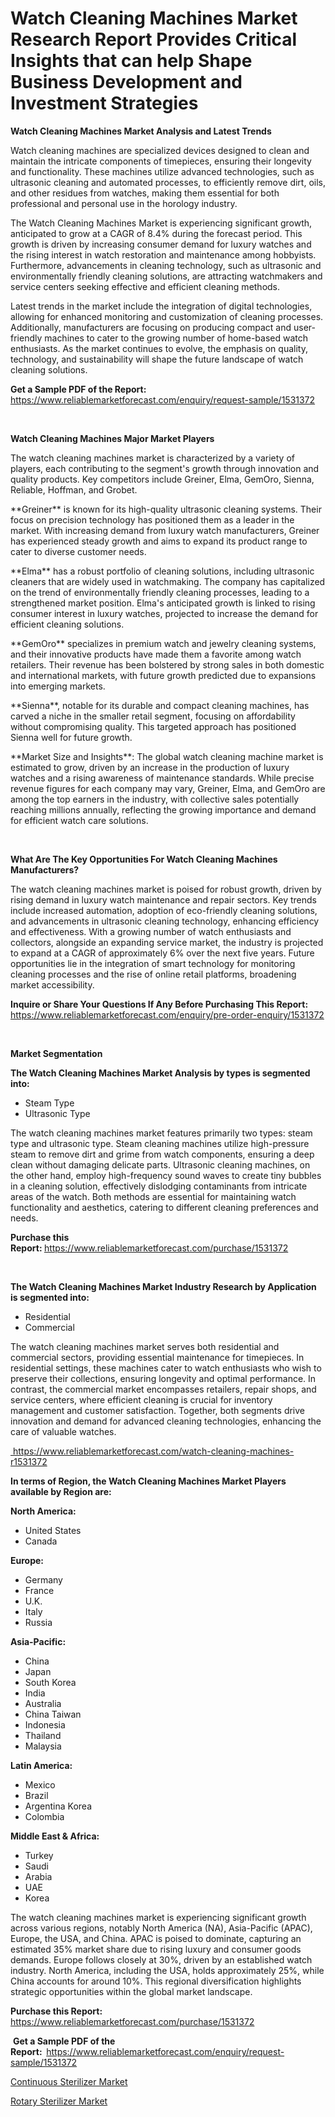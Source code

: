 <p><h1>Watch Cleaning Machines Market Research Report Provides Critical Insights that can help Shape Business Development and Investment Strategies</h1></p><p><strong>Watch Cleaning Machines Market Analysis and Latest Trends</strong></p>
<p><p>Watch cleaning machines are specialized devices designed to clean and maintain the intricate components of timepieces, ensuring their longevity and functionality. These machines utilize advanced technologies, such as ultrasonic cleaning and automated processes, to efficiently remove dirt, oils, and other residues from watches, making them essential for both professional and personal use in the horology industry.</p><p>The Watch Cleaning Machines Market is experiencing significant growth, anticipated to grow at a CAGR of 8.4% during the forecast period. This growth is driven by increasing consumer demand for luxury watches and the rising interest in watch restoration and maintenance among hobbyists. Furthermore, advancements in cleaning technology, such as ultrasonic and environmentally friendly cleaning solutions, are attracting watchmakers and service centers seeking effective and efficient cleaning methods.</p><p>Latest trends in the market include the integration of digital technologies, allowing for enhanced monitoring and customization of cleaning processes. Additionally, manufacturers are focusing on producing compact and user-friendly machines to cater to the growing number of home-based watch enthusiasts. As the market continues to evolve, the emphasis on quality, technology, and sustainability will shape the future landscape of watch cleaning solutions.</p></p>
<p><strong>Get a Sample PDF of the Report:&nbsp;</strong> <a href="https://www.reliablemarketforecast.com/enquiry/request-sample/1531372?utm_campaign=1842&utm_medium=2&utm_source=Github&utm_content=ia&utm_term=18022025&utm_id=watch-cleaning-machines">https://www.reliablemarketforecast.com/enquiry/request-sample/1531372</a></p>
<p>&nbsp;</p>
<p><strong>Watch Cleaning Machines Major Market Players</strong></p>
<p><p>The watch cleaning machines market is characterized by a variety of players, each contributing to the segment's growth through innovation and quality products. Key competitors include Greiner, Elma, GemOro, Sienna, Reliable, Hoffman, and Grobet. </p><p>**Greiner** is known for its high-quality ultrasonic cleaning systems. Their focus on precision technology has positioned them as a leader in the market. With increasing demand from luxury watch manufacturers, Greiner has experienced steady growth and aims to expand its product range to cater to diverse customer needs.</p><p>**Elma** has a robust portfolio of cleaning solutions, including ultrasonic cleaners that are widely used in watchmaking. The company has capitalized on the trend of environmentally friendly cleaning processes, leading to a strengthened market position. Elma's anticipated growth is linked to rising consumer interest in luxury watches, projected to increase the demand for efficient cleaning solutions.</p><p>**GemOro** specializes in premium watch and jewelry cleaning systems, and their innovative products have made them a favorite among watch retailers. Their revenue has been bolstered by strong sales in both domestic and international markets, with future growth predicted due to expansions into emerging markets.</p><p>**Sienna**, notable for its durable and compact cleaning machines, has carved a niche in the smaller retail segment, focusing on affordability without compromising quality. This targeted approach has positioned Sienna well for future growth.</p><p>**Market Size and Insights**: The global watch cleaning machine market is estimated to grow, driven by an increase in the production of luxury watches and a rising awareness of maintenance standards. While precise revenue figures for each company may vary, Greiner, Elma, and GemOro are among the top earners in the industry, with collective sales potentially reaching millions annually, reflecting the growing importance and demand for efficient watch care solutions.</p></p>
<p>&nbsp;</p>
<p><strong>What Are The Key Opportunities For Watch Cleaning Machines Manufacturers?</strong></p>
<p><p>The watch cleaning machines market is poised for robust growth, driven by rising demand in luxury watch maintenance and repair sectors. Key trends include increased automation, adoption of eco-friendly cleaning solutions, and advancements in ultrasonic cleaning technology, enhancing efficiency and effectiveness. With a growing number of watch enthusiasts and collectors, alongside an expanding service market, the industry is projected to expand at a CAGR of approximately 6% over the next five years. Future opportunities lie in the integration of smart technology for monitoring cleaning processes and the rise of online retail platforms, broadening market accessibility.</p></p>
<p><strong>Inquire or Share Your Questions If Any Before Purchasing This Report:</strong> <a href="https://www.reliablemarketforecast.com/enquiry/pre-order-enquiry/1531372?utm_campaign=1842&utm_medium=2&utm_source=Github&utm_content=ia&utm_term=18022025&utm_id=watch-cleaning-machines">https://www.reliablemarketforecast.com/enquiry/pre-order-enquiry/1531372</a></p>
<p>&nbsp;</p>
<p><strong>Market Segmentation</strong></p>
<p><strong>The Watch Cleaning Machines Market Analysis by types is segmented into:</strong></p>
<p><ul><li>Steam Type</li><li>Ultrasonic Type</li></ul></p>
<p><p>The watch cleaning machines market features primarily two types: steam type and ultrasonic type. Steam cleaning machines utilize high-pressure steam to remove dirt and grime from watch components, ensuring a deep clean without damaging delicate parts. Ultrasonic cleaning machines, on the other hand, employ high-frequency sound waves to create tiny bubbles in a cleaning solution, effectively dislodging contaminants from intricate areas of the watch. Both methods are essential for maintaining watch functionality and aesthetics, catering to different cleaning preferences and needs.</p></p>
<p><strong>Purchase this Report:&nbsp;</strong><a href="https://www.reliablemarketforecast.com/purchase/1531372?utm_campaign=1842&utm_medium=2&utm_source=Github&utm_content=ia&utm_term=18022025&utm_id=watch-cleaning-machines">https://www.reliablemarketforecast.com/purchase/1531372</a></p>
<p>&nbsp;</p>
<p><strong>The Watch Cleaning Machines Market Industry Research by Application is segmented into:</strong></p>
<p><ul><li>Residential</li><li>Commercial</li></ul></p>
<p><p>The watch cleaning machines market serves both residential and commercial sectors, providing essential maintenance for timepieces. In residential settings, these machines cater to watch enthusiasts who wish to preserve their collections, ensuring longevity and optimal performance. In contrast, the commercial market encompasses retailers, repair shops, and service centers, where efficient cleaning is crucial for inventory management and customer satisfaction. Together, both segments drive innovation and demand for advanced cleaning technologies, enhancing the care of valuable watches.</p></p>
<p><a href="https://www.reliablemarketforecast.com/watch-cleaning-machines-r1531372?utm_campaign=1842&utm_medium=2&utm_source=Github&utm_content=ia&utm_term=18022025&utm_id=watch-cleaning-machines">&nbsp;https://www.reliablemarketforecast.com/watch-cleaning-machines-r1531372</a></p>
<p><strong>In terms of Region, the Watch Cleaning Machines Market Players available by Region are:</strong></p>
<p>
    <p> <strong> North America: </strong>
        <ul>
            <li>United States</li>
            <li>Canada</li>
        </ul>
        </p> 
    <p> <strong> Europe: </strong>
        <ul>
            <li>Germany</li>
            <li>France</li>
            <li>U.K.</li>
            <li>Italy</li>
            <li>Russia</li>
        </ul>
        </p> 
    <p> <strong> Asia-Pacific: </strong>
        <ul>
            <li>China</li>
            <li>Japan</li>
            <li>South Korea</li>
            <li>India</li>
            <li>Australia</li>
            <li>China Taiwan</li>
            <li>Indonesia</li>
            <li>Thailand</li>
            <li>Malaysia</li>
        </ul>
        </p> 
    <p> <strong> Latin America: </strong>
        <ul>
            <li>Mexico</li>
            <li>Brazil</li>
            <li>Argentina Korea</li>
            <li>Colombia</li>
        </ul>
        </p> 
    <p> <strong> Middle East & Africa: </strong>
        <ul>
            <li>Turkey</li>
            <li>Saudi</li>
            <li>Arabia</li>
            <li>UAE</li>
            <li>Korea</li>
        </ul>
    </p>
    </p>
<p><p>The watch cleaning machines market is experiencing significant growth across various regions, notably North America (NA), Asia-Pacific (APAC), Europe, the USA, and China. APAC is poised to dominate, capturing an estimated 35% market share due to rising luxury and consumer goods demands. Europe follows closely at 30%, driven by an established watch industry. North America, including the USA, holds approximately 25%, while China accounts for around 10%. This regional diversification highlights strategic opportunities within the global market landscape.</p></p>
<p><strong>Purchase this Report: </strong><a href="https://www.reliablemarketforecast.com/purchase/1531372?utm_campaign=1842&utm_medium=2&utm_source=Github&utm_content=ia&utm_term=18022025&utm_id=watch-cleaning-machines">https://www.reliablemarketforecast.com/purchase/1531372</a></p>
<p>&nbsp;<strong>Get a Sample PDF of the Report:&nbsp;&nbsp;</strong><a href="https://www.reliablemarketforecast.com/enquiry/request-sample/1531372?utm_campaign=1842&utm_medium=2&utm_source=Github&utm_content=ia&utm_term=18022025&utm_id=watch-cleaning-machines">https://www.reliablemarketforecast.com/enquiry/request-sample/1531372</a></p>
<p><strong></strong></p>
<p><p><a href="https://github.com/gulaimolin/Market-Research-Report-List-7/blob/main/continuous-sterilizer-market.md?utm_campaign=1842&utm_medium=2&utm_source=Github&utm_content=ia&utm_term=18022025&utm_id=watch-cleaning-machines">Continuous Sterilizer Market</a></p><p><a href="https://github.com/kryshaprilbb/Market-Research-Report-List-1/blob/main/rotary-sterilizer-market.md?utm_campaign=1842&utm_medium=2&utm_source=Github&utm_content=ia&utm_term=18022025&utm_id=watch-cleaning-machines">Rotary Sterilizer Market</a></p></p>